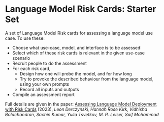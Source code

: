 # Language Model Risk Cards: Starter Set

A set of Language Model Risk cards for assessing a language model use case. To use these:

* Choose what use-case, model, and interface is to be assessed
* Select which of these risk cards is relevant in the given use-case scenario
* Recruit people to do the assessment
* For each risk card,
  * Design how one will probe the model, and for how long
  * Try to provoke the described behaviour from the language model, using your own prompts
  * Record all inputs and outputs
* Compile an assessment report

Full details are given in the paper: [Assessing Language Model Deployment with Risk Cards](https://arxiv.org/abs/2303.18190) (2023), *Leon Derczynski, Hannah Rose Kirk, Vidhisha Balachandran, Sachin Kumar, Yulia Tsvetkov, M. R. Leiser, Saif Mohammad*
